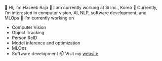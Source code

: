 👋 Hi, I’m Haseeb Raja
🔭 I am currently working at 3i Inc., Korea
👀 Currently, I’m interested in computer vision, AI, NLP, software development, and MLOps
🌱 I’m currently working on
 - Computer Vision 
 - Object Tracking
 - Person ReID
 - Model inference and optimization
 - MLOps
 - Software development
📫 Visit my [website](http://pytholic-homepage.vercel.app/)

<!---
rajahaseeb147/rajahaseeb147 is a ✨ special ✨ repository because its `README.md` (this file) appears on your GitHub profile.
You can click the Preview link to take a look at your changes.
--->
